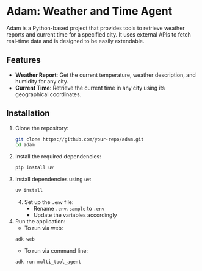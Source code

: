 # Adam: Weather and Time Agent

Adam is a Python-based project that provides tools to retrieve weather reports and current time for a specified city. It uses external APIs to fetch real-time data and is designed to be easily extendable.

## Features

- **Weather Report**: Get the current temperature, weather description, and humidity for any city.
- **Current Time**: Retrieve the current time in any city using its geographical coordinates.

## Installation

1. Clone the repository:
   ```bash
   git clone https://github.com/your-repo/adam.git
   cd adam

2. Install the required dependencies:
    ```bash
    pip install uv
    ```
3. Install dependencies using `uv`:
    ```bash
    uv install
    ```
    4. Set up the `.env` file:
        - Rename `.env.sample` to `.env`
        - Update the variables accordingly
4. Run the application:
    - To run via web:
    ```bash
    adk web
    ```
    - To run via command line:
    ```bash
    adk run multi_tool_agent
    ```